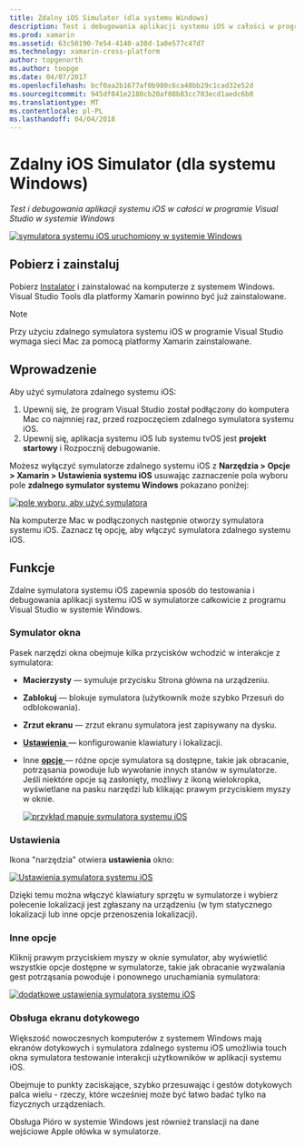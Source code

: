 ```yaml
---
title: Zdalny iOS Simulator (dla systemu Windows)
description: Test i debugowania aplikacji systemu iOS w całości w programie Visual Studio w systemie Windows
ms.prod: xamarin
ms.assetid: 63c50190-7e54-4140-a30d-1a0e577c47d7
ms.technology: xamarin-cross-platform
author: topgenorth
ms.author: toopge
ms.date: 04/07/2017
ms.openlocfilehash: bcf0aa2b1677af0b980c6ca48bb29c1cad32e52d
ms.sourcegitcommit: 945df041e2180cb20af08b83cc703ecd1aedc6b0
ms.translationtype: MT
ms.contentlocale: pl-PL
ms.lasthandoff: 04/04/2018
---
```

# <a name="remoted-ios-simulator-for-windows"></a>Zdalny iOS Simulator (dla systemu Windows)

_Test i debugowania aplikacji systemu iOS w całości w programie Visual Studio w systemie Windows_

[![](ios-simulator-images/hero-sml.png "symulatora systemu iOS uruchomiony w systemie Windows")](ios-simulator-images/hero.png#lightbox)

## <a name="download-and-install"></a>Pobierz i zainstaluj

Pobierz [Instalator](https://dl.xamarin.com/xamarin-simulator/Xamarin.Simulator.Installer.msi) i zainstalować na komputerze z systemem Windows. Visual Studio Tools dla platformy Xamarin powinno być już zainstalowane.

> [!NOTE]
> Przy użyciu zdalnego symulatora systemu iOS w programie Visual Studio wymaga sieci Mac za pomocą platformy Xamarin zainstalowane.

## <a name="getting-started"></a>Wprowadzenie

Aby użyć symulatora zdalnego systemu iOS:

1. Upewnij się, że program Visual Studio został podłączony do komputera Mac co najmniej raz, przed rozpoczęciem zdalnego symulatora systemu iOS.
2. Upewnij się, aplikacja systemu iOS lub systemu tvOS jest **projekt startowy** i Rozpocznij debugowanie.

Możesz wyłączyć symulatorze zdalnego systemu iOS z **Narzędzia > Opcje > Xamarin > Ustawienia systemu iOS** usuwając zaznaczenie pola wyboru pole **zdalnego symulator systemu Windows** pokazano poniżej:

[![](ios-simulator-images/options-sml.png "pole wyboru, aby użyć symulatora")](ios-simulator-images/options.png#lightbox)

Na komputerze Mac w podłączonych następnie otworzy symulatora systemu iOS. Zaznacz tę opcję, aby włączyć symulatora zdalnego systemu iOS.

## <a name="features"></a>Funkcje

Zdalne symulatora systemu iOS zapewnia sposób do testowania i debugowania aplikacji systemu iOS w symulatorze całkowicie z programu Visual Studio w systemie Windows.

### <a name="simulator-window"></a>Symulator okna

Pasek narzędzi okna obejmuje kilka przycisków wchodzić w interakcje z symulatora:

- **Macierzysty** — symuluje przycisku Strona główna na urządzeniu.
- **Zablokuj** — blokuje symulatora (użytkownik może szybko Przesuń do odblokowania).
- **Zrzut ekranu** — zrzut ekranu symulatora jest zapisywany na dysku.
- [**Ustawienia** ](#settings) — konfigurowanie klawiatury i lokalizacji.
- Inne [ **opcje** ](#options) — różne opcje symulatora są dostępne, takie jak obracanie, potrząsania powoduje lub wywołanie innych stanów w symulatorze. Jeśli niektóre opcje są zasłonięty, możliwy z ikoną wielokropka, wyświetlane na pasku narzędzi lub klikając prawym przyciskiem myszy w oknie.

    [![](ios-simulator-images/maps-app-sml.png "przykład mapuje symulatora systemu iOS")](ios-simulator-images/maps-app.png#lightbox)


### <a name="settings"></a>Ustawienia

Ikona "narzędzia" otwiera **ustawienia** okno:

[![](ios-simulator-images/settings-sml.png "Ustawienia symulatora systemu iOS")](ios-simulator-images/settings.png#lightbox)

Dzięki temu można włączyć klawiatury sprzętu w symulatorze i wybierz polecenie lokalizacji jest zgłaszany na urządzeniu (w tym statycznego lokalizacji lub inne opcje przenoszenia lokalizacji).



### <a name="other-options"></a>Inne opcje

Kliknij prawym przyciskiem myszy w oknie symulator, aby wyświetlić wszystkie opcje dostępne w symulatorze, takie jak obracanie wyzwalania gest potrząsania powoduje i ponownego uruchamiania symulatora:

[![](ios-simulator-images/more-sml.png "dodatkowe ustawienia symulatora systemu iOS")](ios-simulator-images/more.png#lightbox)

### <a name="touchscreen-support"></a>Obsługa ekranu dotykowego

Większość nowoczesnych komputerów z systemem Windows mają ekranów dotykowych i symulatora zdalnego systemu iOS umożliwia touch okna symulatora testowanie interakcji użytkowników w aplikacji systemu iOS.

Obejmuje to punkty zaciskające, szybko przesuwając i gestów dotykowych palca wielu - rzeczy, które wcześniej może być łatwo badać tylko na fizycznych urządzeniach.

Obsługa Pióro w systemie Windows jest również translacji na dane wejściowe Apple ołówka w symulatorze.

<!--
<a name="knownissues" />

# Known Issues

 - Apple Watch devices may show in the Visual Studio device list, but are not yet supported.
 - Launching in **Release** mode may also start Apple’s simulator on the networked Mac.
 - Closing the remote iOS Simulator on Windows will not immediately stop debugging in Visual Studio. Stop debugging manually from the menu or the red button.
 - Opening too many different simulators simultaneously will produce unexpected results.
 - Exception of type `Foundation.NSErrorException` may be thrown while launching Simulators. Workaround is to kill csproxy (server process) on the Mac host and re-deploy to the simulator.
 - Performance may be slower when using Xcode 8
-->
